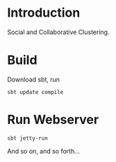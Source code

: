 # Introduction

Social and Collaborative Clustering.

# Build

Download sbt, run

    sbt update compile

# Run Webserver

    sbt jetty-run

And so on, and so forth...